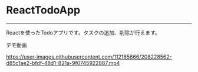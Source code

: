 # ReactTodoApp
---
Reactを使ったTodoアプリです。タスクの追加、削除が行えます。

デモ動画

https://user-images.githubusercontent.com/112185666/208228562-d85c1ae2-bfdf-48d1-821a-9f0745922887.mp4

